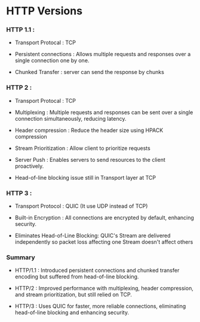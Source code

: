 # HTTP Versions

### HTTP 1.1 :
  * Transport Protocal : TCP
  
  * Persistent connections : Allows multiple requests and responses over a single connection one by one.
  
  * Chunked Transfer : server can send the response by chunks

### HTTP 2  :
  * Transport Protocal : TCP
  
  * Multiplexing : Multiple requests and responses can be sent over a single connection simultaneously, reducing latency.
  
  * Header compression : Reduce the header size using HPACK compression
  
  * Stream Prioritization : Allow client to prioritize requests
  
  * Server Push : Enables servers to send resources to the client proactively.
  
  * Head-of-line blocking issue still in Transport layer at TCP

### HTTP 3 :    
  * Transport Protocol : QUIC (It use UDP instead of TCP)
  
  * Built-in Encryption : All connections are encrypted by default, enhancing security.
  
  * Eliminates Head-of-Line Blocking: QUIC's Stream are delivered independently
    so packet loss affecting one Stream doesn't affect others
            
### Summary
  *  HTTP/1.1 : Introduced persistent connections and chunked transfer encoding but suffered from head-of-line blocking.
  
  *  HTTP/2 : Improved performance with multiplexing, header compression, and stream prioritization, but still relied on TCP.
  
  *  HTTP/3 : Uses QUIC for faster, more reliable connections, eliminating head-of-line blocking and enhancing security.